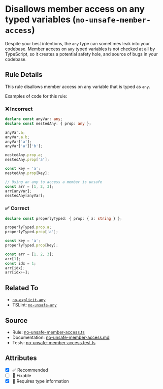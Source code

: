 # Disallows member access on any typed variables (`no-unsafe-member-access`)

Despite your best intentions, the `any` type can sometimes leak into your codebase.
Member access on `any` typed variables is not checked at all by TypeScript, so it creates a potential safety hole, and source of bugs in your codebase.

## Rule Details

This rule disallows member access on any variable that is typed as `any`.

Examples of code for this rule:

<!--tabs-->

### ❌ Incorrect

```ts
declare const anyVar: any;
declare const nestedAny: { prop: any };

anyVar.a;
anyVar.a.b;
anyVar['a'];
anyVar['a']['b'];

nestedAny.prop.a;
nestedAny.prop['a'];

const key = 'a';
nestedAny.prop[key];

// Using an any to access a member is unsafe
const arr = [1, 2, 3];
arr[anyVar];
nestedAny[anyVar];
```

### ✅ Correct

```ts
declare const properlyTyped: { prop: { a: string } };

properlyTyped.prop.a;
properlyTyped.prop['a'];

const key = 'a';
properlyTyped.prop[key];

const arr = [1, 2, 3];
arr[1];
const idx = 1;
arr[idx];
arr[idx++];
```

## Related To

- [`no-explicit-any`](./no-explicit-any.md)
- TSLint: [`no-unsafe-any`](https://palantir.github.io/tslint/rules/no-unsafe-any/)

## Source

- Rule: [no-unsafe-member-access.ts](https://github.com/typescript-eslint/typescript-eslint/blob/main/packages/eslint-plugin/src/rules/no-unsafe-member-access.ts)
- Documentation: [no-unsafe-member-access.md](https://github.com/typescript-eslint/typescript-eslint/blob/main/packages/eslint-plugin/docs/rules/no-unsafe-member-access.md)
- Tests: [no-unsafe-member-access.test.ts](https://github.com/typescript-eslint/typescript-eslint/blob/main/packages/eslint-plugin/tests/rules/no-unsafe-member-access.test.ts)

## Attributes

- [x] ✅ Recommended
- [ ] 🔧 Fixable
- [x] 💭 Requires type information
